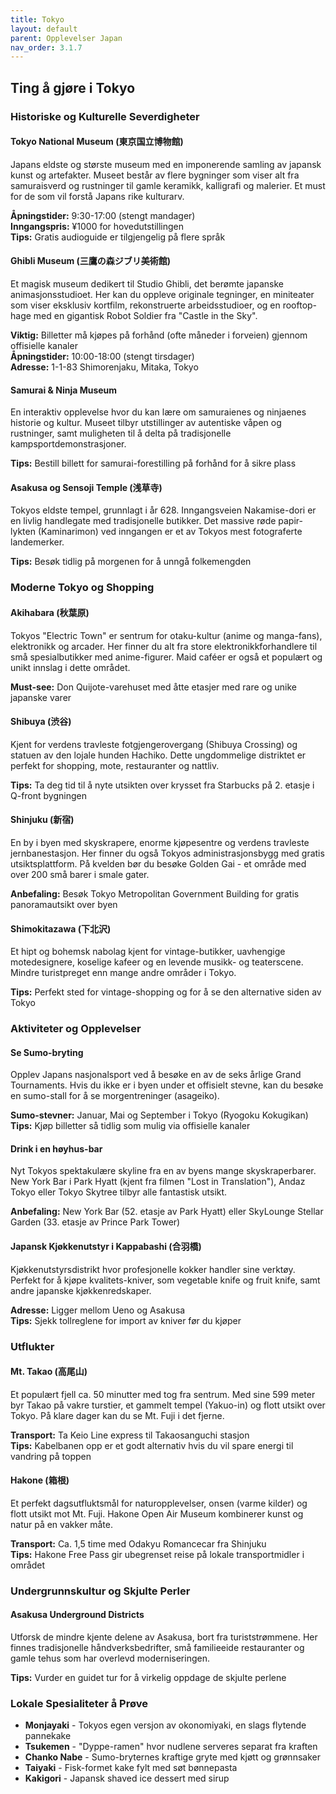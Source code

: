 ```yaml
---
title: Tokyo
layout: default
parent: Opplevelser Japan
nav_order: 3.1.7
---
```


## Ting å gjøre i Tokyo

### Historiske og Kulturelle Severdigheter

#### Tokyo National Museum (東京国立博物館)
Japans eldste og største museum med en imponerende samling av japansk kunst og artefakter. Museet består av flere bygninger som viser alt fra samuraisverd og rustninger til gamle keramikk, kalligrafi og malerier. Et must for de som vil forstå Japans rike kulturarv.

**Åpningstider:** 9:30-17:00 (stengt mandager)  
**Inngangspris:** ¥1000 for hovedutstillingen  
**Tips:** Gratis audioguide er tilgjengelig på flere språk

#### Ghibli Museum (三鷹の森ジブリ美術館)
Et magisk museum dedikert til Studio Ghibli, det berømte japanske animasjonsstudioet. Her kan du oppleve originale tegninger, en miniteater som viser eksklusiv kortfilm, rekonstruerte arbeidsstudioer, og en rooftop-hage med en gigantisk Robot Soldier fra "Castle in the Sky".

**Viktig:** Billetter må kjøpes på forhånd (ofte måneder i forveien) gjennom offisielle kanaler  
**Åpningstider:** 10:00-18:00 (stengt tirsdager)  
**Adresse:** 1-1-83 Shimorenjaku, Mitaka, Tokyo

#### Samurai & Ninja Museum
En interaktiv opplevelse hvor du kan lære om samuraienes og ninjaenes historie og kultur. Museet tilbyr utstillinger av autentiske våpen og rustninger, samt muligheten til å delta på tradisjonelle kampsportdemonstrasjoner.

**Tips:** Bestill billett for samurai-forestilling på forhånd for å sikre plass

#### Asakusa og Sensoji Temple (浅草寺)
Tokyos eldste tempel, grunnlagt i år 628. Inngangsveien Nakamise-dori er en livlig handlegate med tradisjonelle butikker. Det massive røde papir-lykten (Kaminarimon) ved inngangen er et av Tokyos mest fotograferte landemerker.

**Tips:** Besøk tidlig på morgenen for å unngå folkemengden

### Moderne Tokyo og Shopping

#### Akihabara (秋葉原)
Tokyos "Electric Town" er sentrum for otaku-kultur (anime og manga-fans), elektronikk og arcader. Her finner du alt fra store elektronikkforhandlere til små spesialbutikker med anime-figurer. Maid caféer er også et populært og unikt innslag i dette området.

**Must-see:** Don Quijote-varehuset med åtte etasjer med rare og unike japanske varer

#### Shibuya (渋谷)
Kjent for verdens travleste fotgjengerovergang (Shibuya Crossing) og statuen av den lojale hunden Hachiko. Dette ungdommelige distriktet er perfekt for shopping, mote, restauranter og nattliv.

**Tips:** Ta deg tid til å nyte utsikten over krysset fra Starbucks på 2. etasje i Q-front bygningen

#### Shinjuku (新宿)
En by i byen med skyskrapere, enorme kjøpesentre og verdens travleste jernbanestasjon. Her finner du også Tokyos administrasjonsbygg med gratis utsiktsplattform. På kvelden bør du besøke Golden Gai - et område med over 200 små barer i smale gater.

**Anbefaling:** Besøk Tokyo Metropolitan Government Building for gratis panoramautsikt over byen

#### Shimokitazawa (下北沢)
Et hipt og bohemsk nabolag kjent for vintage-butikker, uavhengige motedesignere, koselige kafeer og en levende musikk- og teaterscene. Mindre turistpreget enn mange andre områder i Tokyo.

**Tips:** Perfekt sted for vintage-shopping og for å se den alternative siden av Tokyo

### Aktiviteter og Opplevelser

#### Se Sumo-bryting
Opplev Japans nasjonalsport ved å besøke en av de seks årlige Grand Tournaments. Hvis du ikke er i byen under et offisielt stevne, kan du besøke en sumo-stall for å se morgentreninger (asageiko).

**Sumo-stevner:** Januar, Mai og September i Tokyo (Ryogoku Kokugikan)  
**Tips:** Kjøp billetter så tidlig som mulig via offisielle kanaler

#### Drink i en høyhus-bar
Nyt Tokyos spektakulære skyline fra en av byens mange skyskraperbarer. New York Bar i Park Hyatt (kjent fra filmen "Lost in Translation"), Andaz Tokyo eller Tokyo Skytree tilbyr alle fantastisk utsikt.

**Anbefaling:** New York Bar (52. etasje av Park Hyatt) eller SkyLounge Stellar Garden (33. etasje av Prince Park Tower)

#### Japansk Kjøkkenutstyr i Kappabashi (合羽橋)
Kjøkkenutstyrsdistrikt hvor profesjonelle kokker handler sine verktøy. Perfekt for å kjøpe kvalitets-kniver, som vegetable knife og fruit knife, samt andre japanske kjøkkenredskaper.

**Adresse:** Ligger mellom Ueno og Asakusa  
**Tips:** Sjekk tollreglene for import av kniver før du kjøper

### Utflukter

#### Mt. Takao (高尾山)
Et populært fjell ca. 50 minutter med tog fra sentrum. Med sine 599 meter byr Takao på vakre turstier, et gammelt tempel (Yakuo-in) og flott utsikt over Tokyo. På klare dager kan du se Mt. Fuji i det fjerne.

**Transport:** Ta Keio Line express til Takaosanguchi stasjon  
**Tips:** Kabelbanen opp er et godt alternativ hvis du vil spare energi til vandring på toppen

#### Hakone (箱根)
Et perfekt dagsutfluktsmål for naturopplevelser, onsen (varme kilder) og flott utsikt mot Mt. Fuji. Hakone Open Air Museum kombinerer kunst og natur på en vakker måte.

**Transport:** Ca. 1,5 time med Odakyu Romancecar fra Shinjuku  
**Tips:** Hakone Free Pass gir ubegrenset reise på lokale transportmidler i området

### Undergrunnskultur og Skjulte Perler

#### Asakusa Underground Districts
Utforsk de mindre kjente delene av Asakusa, bort fra turiststrømmene. Her finnes tradisjonelle håndverksbedrifter, små familieeide restauranter og gamle tehus som har overlevd moderniseringen.

**Tips:** Vurder en guidet tur for å virkelig oppdage de skjulte perlene

### Lokale Spesialiteter å Prøve

- **Monjayaki** - Tokyos egen versjon av okonomiyaki, en slags flytende pannekake
- **Tsukemen** - "Dyppe-ramen" hvor nudlene serveres separat fra kraften
- **Chanko Nabe** - Sumo-bryternes kraftige gryte med kjøtt og grønnsaker
- **Taiyaki** - Fisk-formet kake fylt med søt bønnepasta
- **Kakigori** - Japansk shaved ice dessert med sirup

